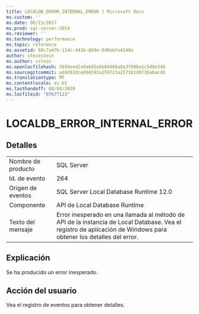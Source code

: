 ```yaml
---
title: LOCALDB_ERROR_INTERNAL_ERROR | Microsoft Docs
ms.custom: ''
ms.date: 06/13/2017
ms.prod: sql-server-2014
ms.reviewer: ''
ms.technology: performance
ms.topic: reference
ms.assetid: 60c7a47b-114c-441b-869e-9d8ebfe4148e
author: stevestein
ms.author: sstein
ms.openlocfilehash: 5656eed2a9a645ebb04808a8a3f09be1c548e346
ms.sourcegitcommit: ad4d92dce894592a259721a1571b1d8736abacdb
ms.translationtype: MT
ms.contentlocale: es-ES
ms.lasthandoff: 08/04/2020
ms.locfileid: "87677123"
---
```

# <a name="localdb_error_internal_error"></a>LOCALDB_ERROR_INTERNAL_ERROR
    
## <a name="details"></a>Detalles  
  
|||  
|-|-|  
|Nombre de producto|SQL Server|  
|Id. de evento|264|  
|Origen de eventos|SQL Server Local Database Runtime 12.0|  
|Componente|API de Local Database Runtime|  
|Texto del mensaje|Error inesperado en una llamada al método de API de la instancia de Local Database. Vea el registro de aplicación de Windows para obtener los detalles del error.|  
  
## <a name="explanation"></a>Explicación  
 Se ha producido un error inesperado.  
  
## <a name="user-action"></a>Acción del usuario  
 Vea el registro de eventos para obtener detalles.  
  
  
